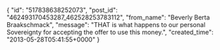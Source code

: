  {
   "id": "517838638252073",
   "post_id": "462493170453287_462528253783112",
   "from_name": "Beverly Berta Braakschmack",
   "message": "THAT is what happens to our personal Sovereignty for accepting the offer to use this money.",
   "created_time": "2013-05-28T05:41:55+0000"
 }
